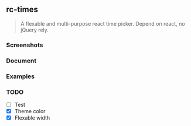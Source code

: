 
## rc-times

> A flexable and multi-purpose react time picker. Depend on react, no jQuery rely.

### Screenshots

### Document

### Examples

### TODO

- [ ] Test
- [x] Theme color
- [x] Flexable width
